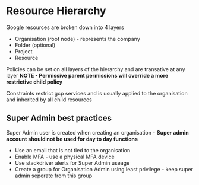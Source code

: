 # Resource Hierarchy

Google resources are broken down into 4 layers
* Organisation (root node) - represents the company
* Folder (optional)
* Project
* Resource

Policies can be set on all layers of the hierarchy and are transative at any layer
**NOTE - Permissive parent permissions will override a more restrictive child policy**

Constraints restrict gcp services and is usually applied to the organisation and inherited by all child resources

## Super Admin best practices
Super Admin user is created when creating an organisation - **Super admin account should not be used for day to day functions**

* Use an email that is not tied to the organisation
* Enable MFA - use a physical MFA device
* Use stackdriver alerts for Super Admin useage
* Create a group for Organisation Admin using least privilege - keep super admin seperate from this group


